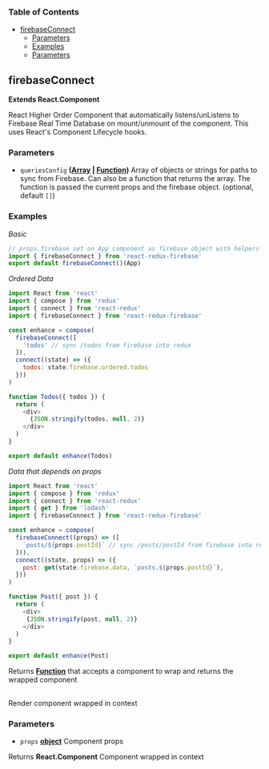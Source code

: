 <!-- Generated by documentation.js. Update this documentation by updating the source code. -->

### Table of Contents

-   [firebaseConnect][1]
    -   [Parameters][2]
    -   [Examples][3]
    -   [Parameters][4]

## firebaseConnect

**Extends React.Component**


React Higher Order Component that automatically listens/unListens to
Firebase Real Time Database on mount/unmount of the component. This uses
React's Component Lifecycle hooks.

### Parameters

-   `queriesConfig` **([Array][6] \| [Function][7])** Array of objects or strings for paths to sync
    from Firebase. Can also be a function that returns the array. The function
    is passed the current props and the firebase object. (optional, default `[]`)

### Examples

_Basic_

```javascript
// props.firebase set on App component as firebase object with helpers
import { firebaseConnect } from 'react-redux-firebase'
export default firebaseConnect()(App)
```

_Ordered Data_

```javascript
import React from 'react'
import { compose } from 'redux'
import { connect } from 'react-redux'
import { firebaseConnect } from 'react-redux-firebase'

const enhance = compose(
  firebaseConnect([
    'todos' // sync /todos from firebase into redux
  ]),
  connect((state) => ({
    todos: state.firebase.ordered.todos
  }))
)

function Todos({ todos }) {
  return (
    <div>
      {JSON.stringify(todos, null, 2)}
    </div>
  )
}

export default enhance(Todos)
```

_Data that depends on props_

```javascript
import React from 'react'
import { compose } from 'redux'
import { connect } from 'react-redux'
import { get } from 'lodash'
import { firebaseConnect } from 'react-redux-firebase'

const enhance = compose(
  firebaseConnect((props) => ([
    `posts/${props.postId}` // sync /posts/postId from firebase into redux
  ])),
  connect((state, props) => ({
    post: get(state.firebase.data, `posts.${props.postId}`),
  }))
)

function Post({ post }) {
  return (
    <div>
     {JSON.stringify(post, null, 2)}
    </div>
  )
}

export default enhance(Post)
```

Returns **[Function][7]** that accepts a component to wrap and returns the wrapped component

## 

Render component wrapped in context

### Parameters

-   `props` **[object][8]** Component props

Returns **React.Component** Component wrapped in context

[1]: #firebaseconnect

[2]: #parameters

[3]: #examples

[4]: #parameters-1

[5]: https://react-redux-firebase.com/docs/api/firebaseConnect.html

[6]: https://developer.mozilla.org/docs/Web/JavaScript/Reference/Global_Objects/Array

[7]: https://developer.mozilla.org/docs/Web/JavaScript/Reference/Statements/function

[8]: https://developer.mozilla.org/docs/Web/JavaScript/Reference/Global_Objects/Object
